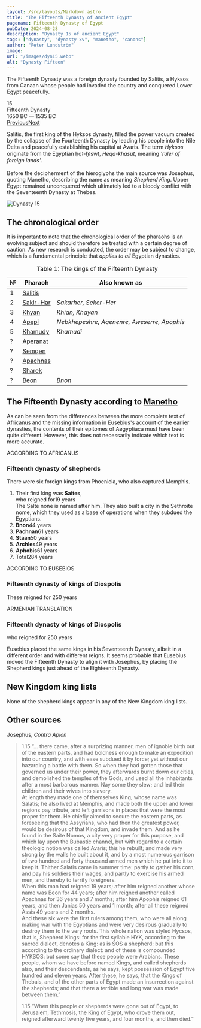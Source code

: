```yaml
---
layout: /src/layouts/Markdown.astro
title: "The Fifteenth Dynasty of Ancient Egypt"
pagename: Fifteenth Dynasty of Egypt
pubDate: 2024-08-28
description: "Dynasty 15 of ancient Egypt"
tags: ["dynasty", "dynasty xv", "manetho", "canons"]
author: "Peter Lundström"
image:
url: "/images/dyn15.webp"
alt: "Dynasty Fifteen"
---
```


<p class="lead">
The Fifteenth Dynasty was a foreign dynasty founded by Salitis, a Hyksos from Canaan whose people had invaded the country and conquered Lower Egypt peacefully. 
</p>
<div class="dynruta float-right ml-4 mb-3 mt-4">
	<div class="flex flex-col justify-center items-center [text-shadow:_0_1px_0_rgb(255_255_255_/_20%)]">
		<div class="text-9xl font-bold [text-shadow:_0_1px_0_rgb(255_255_255_/_40%)]">15</div>
		<div>Fifteenth Dynasty</div>
		<div>1650 BC &mdash; 1535 BC</div>
		<div class="w-full flex justify-between"><a href="/dynasty/14">Previous</a><a href="/dynasty/16">Next</a></div>
	</div>
</div>
<p>
Salitis, the first king of the Hyksos dynasty, filled the power vacuum created by the collapse of the Fourteenth Dynasty by leading his people into the Nile Delta and peacefully establishing his capital at Avaris.
The term <em>Hyksos</em> originate from the Egyptian <tlit>ḥqꜣ-ḫꜣswt</tlit>, <em>Heqa-khasut</em>, meaning <i>'ruler of foreign lands'</i>.<br /><br />Before the decipherment of the hieroglyphs the main source was Josephus, quoting Manetho, describing the name as meaning <i>Shepherd King</i>.  Upper Egypt remained unconquered which ultimately led to a bloody conflict with the Seventeenth Dynasty at Thebes.
</p>

<img class="w-full rounded-sm sm:rounded-xl my-10" src="/images/dyn15.webp" alt="Dynasty 15">
<h2 class="mt-10">The chronological order</h2>
<p>
It is important to note that the chronological order of the pharaohs is an evolving subject and should therefore be treated with a certain degree of caution. As new research is conducted, the order may be subject to change, which is a fundamental principle that <i>applies to all</i> Egyptian dynasties.
</p>

<table>
	<caption class="py-2 text-sm">Table 1: The kings of the Fifteenth Dynasty</caption>
	<thead>
		<tr>
			<th scope="col" class="w-5 text-center">№</th>
			<th scope="col" class="pl-3">Pharaoh</th>
			<th scope="col" class="pl-3">Also known as</th>
		</tr>
	</thead>
	<tbody>
		<tr><td>1</td><td><a href="/pharaohs/Salitis">Salitis</a></td><td><em></em></td></tr>
		<tr><td>2</td><td><a href="/pharaohs/Sakir-Har">Sakir-Har</a></td><td><em>Sakarher, Seker-Her</em></td></tr>
		<tr><td>3</td><td><a href="/pharaohs/Khyan">Khyan</a></td><td><em>Khian, Khayan</em></td></tr>
		<tr><td>4</td><td><a href="/pharaohs/Apepi">Apepi</a></td><td><em>Nebkhepeshre, Aqenenre, Aweserre, Apophis</em></td></tr>
		<tr><td>5</td><td><a href="/pharaohs/Khamudy">Khamudy</a></td><td><em>Khamudi</em></td></tr>
		<tr><td>?</td><td><a href="/pharaohs/Aperanat">Aperanat</a></td><td><em></em></td></tr>
		<tr><td>?</td><td><a href="/pharaohs/Semqen">Semqen</a></td><td><em></em></td></tr>
		<tr><td>?</td><td><a href="/pharaohs/Apachnas">Apachnas</a></td><td><em></em></td></tr>
		<tr><td>?</td><td><a href="/pharaohs/Sharek">Sharek</a></td><td><em></em></td></tr>
		<tr><td>?</td><td><a href="/pharaohs/Beon">Beon</a></td><td><em>Bnon</em></td></tr>
	</tbody>
</table>

<h2 class="mt-10 text-wrap">The Fifteenth Dynasty according to <a href="/authors/manetho">Manetho</a></h2>
<p>
As can be seen from the differences between the more complete text of Africanus and the missing information in Eusebius's account of the earlier dynasties, the contents of their epitomes of Aegyptiaca must have been quite different. However, this does not necessarily indicate which text is more accurate.
</p>

<div class="dynasty">
	<div class="w-full">
		<div class="according">ACCORDING TO AFRICANUS</div>
		<h3>Fifteenth dynasty of shepherds</h3>
		<p>There were six foreign kings from Phoenicia, who also captured Memphis.</p>
		<ol class="farao">
			<li>
				Their first king was <b>Saites</b>,<br />who reigned for<span class="y">19 years</span><br />The Salte none is named after him. They
				also built a city in the Sethroite nome, which they used as a base of operations when they subdued the Egyptians.
				<li><b>Bnon</b><span class="y">44 years</span></li>
				<li><b>Pachnan</b><span class="y">61 years</span></li>
				<li><b>Staan</b><span class="y">50 years</span></li>
				<li><b>Archles</b><span class="y">49 years</span></li>
				<li><b>Aphobis</b><span class="y">61 years</span></li>
				<li class="total">Total<span class="y">284 years</span></li>
			</li>
		</ol>
	</div>
	<div class="w-full">
		<div class="according">ACCORDING TO EUSEBIOS</div>
		<h3>Fifteenth dynasty of kings of Diospolis</h3>
		<p>These reigned for <span class="y">250 years</span></p>
	</div>
	<div class="w-full">
		<div class="according">ARMENIAN TRANSLATION</div>
		<h3>Fifteenth dynasty of kings of Diospolis</h3>
		<p>who reigned for <span class="y">250 years</span></p>
	</div>
</div>

<p>
	Eusebius placed the same kings in his Seventeenth Dynasty, albeit in a different order and with different reigns. It seems probable that Eusebius moved the Fifteenth Dynasty to align it with Josephus, by placing the Shepherd kings just ahead of the Eighteenth Dynasty. 
</p>

<h2 class="mt-10 text-wrap">New Kingdom king lists</h2>
<p>
	None of the shepherd kings appear in any of the New Kingdom king lists. 
</p>

<h2 class="mt-10 text-wrap">Other sources</h3>

<p class="text-lg font-semibold dark:text-shark-100 max-w-prose md:mx-auto">
Josephus, <i class="font-normal">Contra Apion</i>
</p>
<blockquote>
<p>
	<mid>1.15</mid> “... there came, after a surprizing manner, men of ignoble birth out of the eastern parts, and had boldness enough to make an expedition into our country, and with ease subdued it by force; yet without our hazarding a battle with them. So when they had gotten those that governed us under their power, they afterwards burnt down our cities, and demolished the temples of the Gods, and used all the inhabitants after a most barbarous manner. Nay some they slew; and led their children and their wives into slavery.<br>At length they made one of themselves King, whose name was Salatis; he also lived at Memphis, and made both the upper and lower regions pay tribute, and left garrisons in places that were the most proper for them. He chiefly aimed to secure the eastern parts, as foreseeing that the Assyrians, who had then the greatest power, would be desirous of that Kingdom, and invade them. And as he found in the Saite Nomos, a city very proper for this purpose, and which lay upon the Bubastic channel, but with regard to a certain theologic notion was called Avaris; this he rebuilt; and made very strong by the walls he built about it, and by a most numerous garrison of two hundred and forty thousand armed men which he put into it to keep it. Thither Salatis came in summer time: partly to gather his corn, and pay his soldiers their wages, and partly to exercise his armed men, and thereby to terrify foreigners.<br>When this man had reigned 19 years; after him reigned another whose name was Beon for 44 years; after him reigned another called Apachnas for 36 years and 7 months; after him Apophis reigned 61 years, and then Janias 50 years and 1 month; after all these reigned Assis 49 years and 2 months.<br>And these six were the first rulers among them, who were all along making war with the Egyptians and were very desirous gradually to destroy them to the very roots. This whole nation was styled Hycsos, that is, Shepherd Kings: for the first syllable HYK, according to the sacred dialect, denotes a King: as is SOS a shepherd: but this according to the ordinary dialect: and of these is compounded HYKSOS: but some say that these people were Arabians. These people, whom we have before named Kings, and called shepherds also, and their descendants, as he says, kept possession of Egypt five hundred and eleven years. After these, he says, that the Kings of Thebais, and of the other parts of Egypt made an insurrection against the shepherds; and that there a terrible and long war was made between them.”
</p>
<p>
	<mid>1.15</mid> “When this people or shepherds were gone out of Egypt, to Jerusalem, Tethmosis, the King of Egypt, who drove them out, reigned afterward twenty five years, and four months, and then died.”</p>
</p>
</blockquote>
